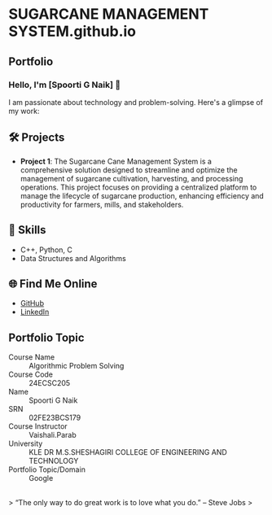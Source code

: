 # SUGARCANE MANAGEMENT SYSTEM.github.io
## Portfolio

### Hello, I'm [Spoorti G Naik] 👋

I am passionate about technology and problem-solving. Here's a glimpse of my work:

## 🛠️ Projects
- **Project 1**: The Sugarcane Cane Management System is a comprehensive solution designed to streamline and optimize the management of sugarcane cultivation, harvesting, and processing operations. This project focuses on providing a centralized platform to manage the lifecycle of sugarcane production, enhancing efficiency and productivity for farmers, mills, and stakeholders.

## 🚀 Skills
- C++, Python, C
- Data Structures and Algorithms

## 🌐 Find Me Online
- [GitHub](https://github.com/your-github-SpoortiGopalNaik)
- [LinkedIn](https://linkedin.com/in/your-linkedin-profile)

## Portfolio Topic

<dl>
<dt>Course Name</dt>
<dd>Algorithmic Problem Solving</dd>
<dt>Course Code</dt>
<dd>24ECSC205</dd>
<dt>Name</dt>
<dd>Spoorti G Naik</dd>
<dt>SRN</dt>
<dd>02FE23BCS179</dd>
<dt>Course Instructor</dt>
<dd>Vaishali.Parab</dd>
<dt>University</dt>
<dd>KLE DR M.S.SHESHAGIRI COLLEGE OF ENGINEERING AND TECHNOLOGY</dd>
<dt>Portfolio Topic/Domain</dt>
<dd>Google</dd>
</dl>

<br> 
> “The only way to do great work is to love what you do.” – Steve Jobs
>

